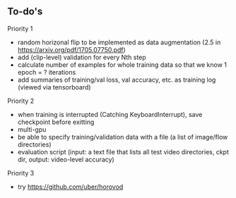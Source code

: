 To-do's
-------
Priority 1
- random horizonal flip to be implemented as data augmentation (2.5 in https://arxiv.org/pdf/1705.07750.pdf)
- add (clip-level) validation for every Nth step
- calculate number of examples for whole training data so that we know 1 epoch = ? iterations
- add summaries of training/val loss, val accuracy, etc.  as training log (viewed via tensorboard)

Priority 2
- when training is interrupted (Catching KeyboardInterrupt), save checkpoint before exitting
- multi-gpu
- be able to specify training/validation data with a file (a list of image/flow directories)
- evaluation script (input: a text file that lists all test video directories, ckpt dir, output: video-level accuracy)

Priority 3
- try https://github.com/uber/horovod

